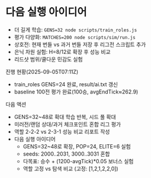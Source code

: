 # 다음 실행 아이디어

- 더 길게 학습: `GENS=32 node scripts/train_roles.js`
- 평가 다양화: `MATCHES=200 node scripts/sim/run.js`
- 상호전: 현재 번들 vs 과거 번들 저장 후 리그전 스크립트 추가
- 은닉 차원 실험: H=8/12로 확장 후 성능 비교
- 리드샷 범위/쿨다운 민감도 실험

진행 현황(2025-09-05T07:11Z)
- train_roles GENS=24 완료, result/ai.txt 갱신
- baseline 100전 평가 완료(100승, avgEndTick≈262.9)

다음 액션
- GENS=32~48로 확대 학습 반복, 시드 풀 확대
- 미러전/랜덤 상대/과거 체크포인트 혼합 리그 평가
- 역할 2-2-2 vs 2-3-1 성능 비교 리포트 작성
- 다음 실행 아이디어
  - GENS=32~48로 확장, POP=24, ELITE=6 실험
  - seeds: 2000..2031, 3000..3031 혼합
  - 다목표: 승수 + (1200-avgTick)*0.05 보너스 실험
  - 역할 고정 vs 탐색 비교 (고정: [1,2,1,2,2,0])
